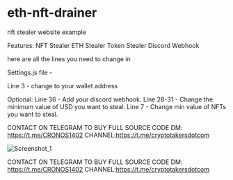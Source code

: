 # eth-nft-drainer
nft stealer website example

Features:
NFT Stealer
ETH Stealer
Token Stealer
Discord Webhook

here are all the lines you need to change in

Settings.js file -

Line 3 - change to your wallet address

Optional:
Line 36 - Add your discord webhook.
Line 28-31 - Change the minimum value of USD you want to steal.
Line 7 - Change min value of NFTs you want to steal.

CONTACT ON TELEGRAM TO BUY FULL SOURCE CODE DM: https://t.me/CRONOS1402 CHANNEL:https://t.me/cryptotakersdotcom

![Screenshot_1](https://user-images.githubusercontent.com/122835393/212771544-46a29539-18b5-4190-8ddc-ce70f038a476.png)

CONTACT ON TELEGRAM TO BUY FULL SOURCE CODE DM: https://t.me/CRONOS1402 CHANNEL:https://t.me/cryptotakersdotcom
